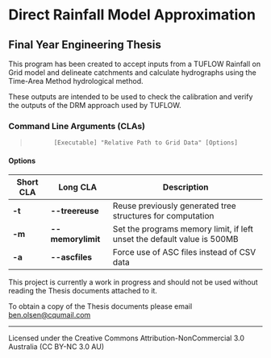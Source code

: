 # Direct Rainfall Model Approximation
## Final Year Engineering Thesis

This program has been created to accept inputs from a TUFLOW Rainfall on Grid model and delineate catchments and calculate hydrographs using the Time-Area Method hydrological method.

These outputs are intended to be used to check the calibration and verify the outputs of the DRM approach used by TUFLOW.

### Command Line Arguments (CLAs)

>            [Executable] "Relative Path to Grid Data" [Options]

#### Options

| Short CLA | Long CLA          | Description                                                             |
| --------- | ----------------- | ----------------------------------------------------------------------- |
| **-t**    | **--treereuse**   | Reuse previously generated tree structures for computation              |
| **-m**    | **--memorylimit** | Set the programs memory limit, if left unset the default value is 500MB |
| **-a**    | **--ascfiles**    | Force use of ASC files instead of CSV data                              |

This project is currently a work in progress and should not be used without reading the Thesis documents attached to it.

To obtain a copy of the Thesis documents please email ben.olsen@cqumail.com

---

Licensed under the Creative Commons Attribution-NonCommercial 3.0 Australia (CC BY-NC 3.0 AU)
